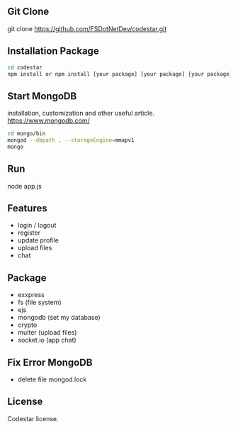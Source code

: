 ## Git Clone
git clone https://github.com/FSDotNetDev/codestar.git

## Installation Package
```bash
cd codestar
npm install or npm install [your package] [your package] [your package]
```

## Start MongoDB
installation, customization and other useful article. https://www.mongodb.com/
```bash
cd mongo/bin
mongod --dbpath . --storageEngine=mmapv1
mongo
```

## Run
node app.js

## Features
* login / logout
* register
* update profile
* upload files
* chat

## Package
* exxpress
* fs (file system)
* ejs
* mongodb (set my database)
* crypto
* multer (upload files)
* socket.io (app chat)

## Fix Error MongoDB
* delete file mongod.lock

## License
Codestar license.